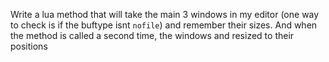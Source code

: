 Write a lua method that will take the main 3 windows in my editor (one way to check is if the buftype isnt `nofile`) and remember their sizes. And when the method is called a second time, the windows and resized to their positions

